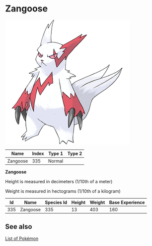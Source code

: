 # Zangoose


![Zangoose](images/335.png)

| **Name** | **Index** | **Type 1** | **Type 2** |
|----|----|----|----|
| Zangoose | 335 | Normal  |  |

**Zangoose** 


Height is measured in decimeters (1/10th of a meter)

Weight is measured in hectograms (1/10th of a kilogram)

| **Id** | **Name** | **Species Id** | **Height** | **Weight** | **Base Experience** |
|--------|----------|----------------|------------|------------|---------------------|
| 335 | Zangoose | 335 | 13 | 403 | 160 |


## See also

[List of Pokémon](../pokemon.md)
